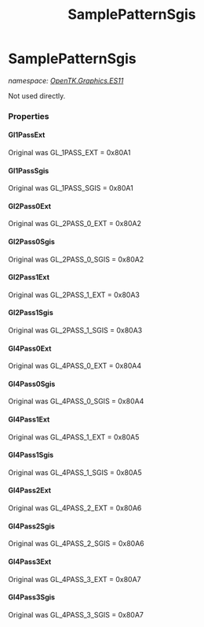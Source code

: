 ﻿---
title: SamplePatternSgis
---

# SamplePatternSgis
_namespace: [OpenTK.Graphics.ES11](N-OpenTK.Graphics.ES11.html)_

Not used directly.



### Properties

#### Gl1PassExt
Original was GL_1PASS_EXT = 0x80A1
#### Gl1PassSgis
Original was GL_1PASS_SGIS = 0x80A1
#### Gl2Pass0Ext
Original was GL_2PASS_0_EXT = 0x80A2
#### Gl2Pass0Sgis
Original was GL_2PASS_0_SGIS = 0x80A2
#### Gl2Pass1Ext
Original was GL_2PASS_1_EXT = 0x80A3
#### Gl2Pass1Sgis
Original was GL_2PASS_1_SGIS = 0x80A3
#### Gl4Pass0Ext
Original was GL_4PASS_0_EXT = 0x80A4
#### Gl4Pass0Sgis
Original was GL_4PASS_0_SGIS = 0x80A4
#### Gl4Pass1Ext
Original was GL_4PASS_1_EXT = 0x80A5
#### Gl4Pass1Sgis
Original was GL_4PASS_1_SGIS = 0x80A5
#### Gl4Pass2Ext
Original was GL_4PASS_2_EXT = 0x80A6
#### Gl4Pass2Sgis
Original was GL_4PASS_2_SGIS = 0x80A6
#### Gl4Pass3Ext
Original was GL_4PASS_3_EXT = 0x80A7
#### Gl4Pass3Sgis
Original was GL_4PASS_3_SGIS = 0x80A7

